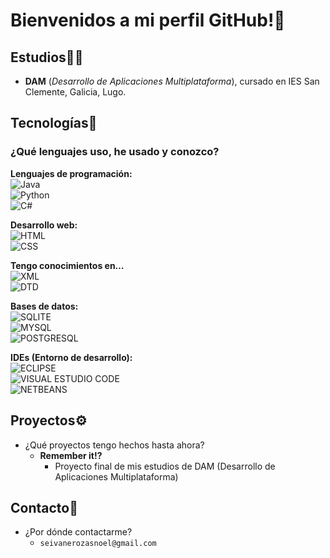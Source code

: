 # Bienvenidos a mi perfil GitHub!👋

## Estudios🧑‍🎓
- **DAM** (_Desarrollo de Aplicaciones Multiplataforma_), cursado en IES San Clemente, Galicia, Lugo.

## Tecnologías🧾
### ¿Qué lenguajes uso, he usado y conozco?

**Lenguajes de programación:** <br>
  ![Java](https://img.shields.io/badge/Java-ED8B00?style=for-the-badge&logo=javaor=white)<br>
  ![Python](https://img.shields.io/badge/Python-3776AB?style=for-the-badge&logo=python&logoColor=white)<br>
  ![C#](https://img.shields.io/badge/C%23-239120?style=for-the-badge&logo=c-sharp&logoColor=white)<br>
  



**Desarrollo web:** <br>
![HTML](https://img.shields.io/badge/HTML5-E34F26?style=for-the-badge&logo=html5&logoColor=white) <br>
![CSS](https://img.shields.io/badge/CSS3-1572B6?style=for-the-badge&logo=css3&logoColor=white)<br>

**Tengo conocimientos en…** <br>
![XML](https://img.shields.io/badge/XML-00599C?style=for-the-badge&logo=xml&logoColor=white)<br>
![DTD](https://img.shields.io/badge/DTD-8A2BE2?style=for-the-badge&logoColor=white)<br>

**Bases de datos:** <br>
![SQLITE](https://img.shields.io/badge/SQLite-003B57?style=for-the-badge&logo=sqlite&logoColor=white)<br>
![MYSQL](https://img.shields.io/badge/MySQL-4479A1?style=for-the-badge&logo=mysql&logoColor=white)<br>
![POSTGRESQL](https://img.shields.io/badge/PostgreSQL-336791?style=for-the-badge&logo=postgresql&logoColor=white)<br>

**IDEs (Entorno de desarrollo):** <br>
![ECLIPSE](https://img.shields.io/badge/Eclipse-2C2255?style=for-the-badge&logo=eclipse&logoColor=white)<br>
![VISUAL ESTUDIO CODE](https://img.shields.io/badge/Visual%20Studio%20Code-0078D4?style=for-the-badge&logo=visual-studio-code&logoColor=white)<br>
![NETBEANS](https://img.shields.io/badge/NetBeans-1B6AC6?style=for-the-badge&logo=apache-netbeans-ide&logoColor=white)<br>

## Proyectos⚙️
- ¿Qué proyectos tengo hechos hasta ahora?
  - **Remember it!?**
    - Proyecto final de mis estudios de DAM (Desarrollo de Aplicaciones Multiplataforma)

## Contacto📨
- ¿Por dónde contactarme?
  - `seivanerozasnoel@gmail.com`
